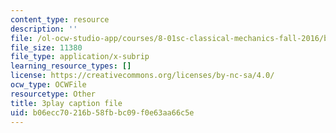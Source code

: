 ```yaml
---
content_type: resource
description: ''
file: /ol-ocw-studio-app/courses/8-01sc-classical-mechanics-fall-2016/b06ecc70216b58fbbc09f0e63aa66c5e_dHMGV_WOG7w.vtt
file_size: 11380
file_type: application/x-subrip
learning_resource_types: []
license: https://creativecommons.org/licenses/by-nc-sa/4.0/
ocw_type: OCWFile
resourcetype: Other
title: 3play caption file
uid: b06ecc70-216b-58fb-bc09-f0e63aa66c5e
---
```

